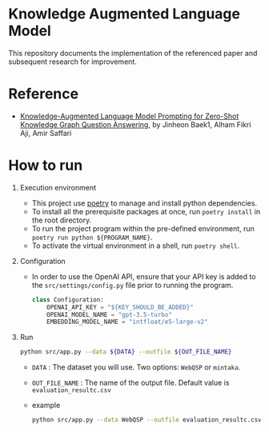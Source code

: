 # Knowledge Augmented Language Model 
This repository documents the implementation of the referenced paper and subsequent research for improvement.

# Reference
- [Knowledge-Augmented Language Model Prompting for Zero-Shot Knowledge Graph Question Answering](https://browse.arxiv.org/pdf/2306.04136.pdf), by Jinheon Baek1, Alham Fikri Aji, Amir Saffari


# How to run
1. Execution environment

    - This project use [poetry](https://python-poetry.org/) to manage and install python dependencies. 
    - To install all the prerequisite packages at once, run `poetry install` in the root directory.
    - To run the project program within the pre-defined environment, run `poetry run python ${PROGRAM_NAME}`.
    - To activate the virtual environment in a shell, run `poetry shell`.

2. Configuration
    - In order to use the OpenAI API, ensure that your API key is added to the `src/settings/config.py` file prior to running the program.
        ```python
        class Configuration:
            OPENAI_API_KEY = "${KEY_SHOULD_BE_ADDED}"
            OPENAI_MODEL_NAME = "gpt-3.5-turbo"
            EMBEDDING_MODEL_NAME = "intfloat/e5-large-v2"
        ```

3. Run
    ```sh
    python src/app.py --data ${DATA} --outfile ${OUT_FILE_NAME}
    ```
    - `DATA` : The dataset you will use. Two options: `WebQSP` or `mintaka`.
    - `OUT_FILE_NAME` : The name of the output file. Default value is `evaluation_resultc.csv`

    - example
      ```sh
      python src/app.py --data WebQSP --outfile evaluation_resultc.csv
      ```

